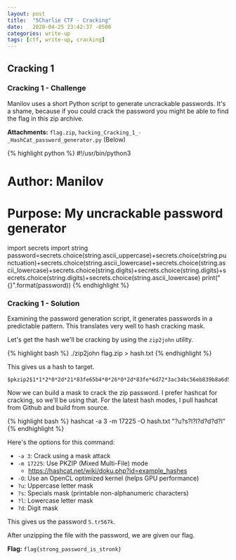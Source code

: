 ```yaml
---
layout: post
title:  "5Charlie CTF - Cracking"
date:   2020-04-25 23:42:37 -0500
categories: write-up
tags: [ctf, write-up, cracking]
---
```


## Cracking 1

### Cracking 1 - Challenge

Manilov uses a short Python script to generate uncrackable passwords. It's a shame, because if you could crack the password you might be able to find the flag in this zip archive.

**Attachments:**  `flag.zip`, `hacking_Cracking_1_-_HashCat_password_generator.py` (Below)

{% highlight python %}
#!/usr/bin/python3
# Author: Manilov
# Purpose: My uncrackable password generator
import secrets
import string
password=secrets.choice(string.ascii_uppercase)+secrets.choice(string.punctuation)+secrets.choice(string.ascii_lowercase)+secrets.choice(string.ascii_lowercase)+secrets.choice(string.digits)+secrets.choice(string.digits)+secrets.choice(string.digits)+secrets.choice(string.ascii_lowercase)
print("{}".format(password))
{% endhighlight %}

### Cracking 1 - Solution

Examining the password generation script, it generates passwords in a predictable pattern.
This translates very well to hash cracking mask.

Let's get the hash we'll be cracking by using the `zip2john` utility.

{% highlight bash %}
./zip2john flag.zip > hash.txt
{% endhighlight %}

This gives us a hash to target.

``` text
$pkzip2$1*1*2*0*2d*21*83fe65b4*0*26*0*2d*83fe*6d72*3ac34bc56eb839b8a6d5d5559a19d653162d14529a75b76c1b9714728a6db32b001b3a8df475d0ae87dd19bc94*$/pkzip2$
```

Now we can build a mask to crack the zip password.
I prefer hashcat for cracking, so we'll be using that.
For the latest hash modes, I pull hashcat from Github and build from source.

{% highlight bash %}
hashcat -a 3 -m 17225 -O hash.txt "?u?s?l?l?d?d?d?l"
{% endhighlight %}

Here's the options for this command:

- `-a 3`: Crack using a mask attack
- `-m 17225`: Use PKZIP (Mixed Multi-File) mode
  - <https://hashcat.net/wiki/doku.php?id=example_hashes>
- `-O`: Use an OpenCL optimized kernel (helps GPU performance)
- `?u`: Uppercase letter mask
- `?s`: Specials mask (printable non-alphanumeric characters)
- `?l`: Lowercase letter mask
- `?d`: Digit mask

This gives us the password `S.tr567k`.

After unzipping the file with the password, we are given our flag.

**Flag:** `flag{strong_password_is_stronk}`
